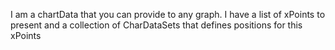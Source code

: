 I am a chartData that you can provide to any graph. I have a list of xPoints to present and a collection of CharDataSets that defines positions for this xPoints